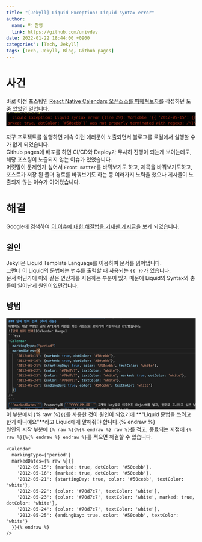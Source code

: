 ```yaml
---
title: "[Jekyll] Liquid Exception: Liquid syntax error"
author:
  name: 박 찬영
  link: https://github.com/univdev
date: 2022-01-22 18:44:00 +0900
categories": [Tech, Jekyll]
tags: [Tech, Jekyll, Blog, Github pages]
---
```

# 사건
바로 이전 포스팅인 [React Native Calendars 오픈소스를 파헤쳐보자][오픈소스를 파헤쳐보자]를 작성하던 도중 있었던 일입니다.  
![Liquid Syntax Error][Liquid Syntax Error]

자꾸 프로젝트를 실행하면 계속 이런 에러문이 노출되면서 블로그를 로컬에서 실행할 수가 없게 되었습니다.  
Github pages에 배포를 하면 CI/CD와 Deploy가 무사히 진행이 되는게 보이는데도, 해당 포스팅이 노출되지 않는 이슈가 있었습니다.  
머릿말이 문제인가 싶어서 ```Front matter```를 바꿔보기도 하고, 제목을 바꿔보기도하고, 포스트가 저장 된 폴더 경로를 바꿔보기도 하는 등 여러가지 노력을 했으나 게시물이 노출되지 않는 이슈가 이어졌습니다.
# 해결
Google에 검색하여 [이 이슈에 대한 해결법을 기재한 게시글][해결]을 보게 되었습니다.  
## 원인
Jekyll은 Liquid Template Language를 이용하여 문서를 읽어냅니다.  
그런데 이 Liquid의 문법에는 변수를 출력할 때 사용되는 ```{{ }}```가 있습니다.  
문서 어딘가에 이와 같은 연산자를 사용하는 부분이 있기 때문에 Liquid의 Syntax와 충돌이 일어난게 원인이였던겁니다.
## 방법
![원인][원인]  
이 부분에서 {% raw %}```{{```를 사용한 것이 원인이 되었기에 **"Liquid 문법을 쓰려고 한게 아니예요"**라고 Liquid에게 말해줘야 합니다.{% endraw %}  
원인의 시작 부분에 ```{% raw %}{%{% endraw %} raw %}```를 적고, 종료되는 지점에 ```{% raw %}{%{% endraw %} endraw %}```를 적으면 해결할 수 있습니다.  
```tsx
<Calendar
  markingType={'period'}
  markedDates={% raw %}{{
    '2012-05-15': {marked: true, dotColor: '#50cebb'},
    '2012-05-16': {marked: true, dotColor: '#50cebb'},
    '2012-05-21': {startingDay: true, color: '#50cebb', textColor: 'white'},
    '2012-05-22': {color: '#70d7c7', textColor: 'white'},
    '2012-05-23': {color: '#70d7c7', textColor: 'white', marked: true, dotColor: 'white'},
    '2012-05-24': {color: '#70d7c7', textColor: 'white'},
    '2012-05-25': {endingDay: true, color: '#50cebb', textColor: 'white'}
  }}{% endraw %}
/>
```

[오픈소스를 파헤쳐보자]: https://univdev.github.io/posts/React_Native_Calendars/
[Liquid Syntax Error]: /assets/posts/liquid_syntax_error.png
[해결]: https://iamheesoo.github.io/blog/gitblog-sol-jekyll02
[원인]: /assets/posts/liquid_error_원인.png